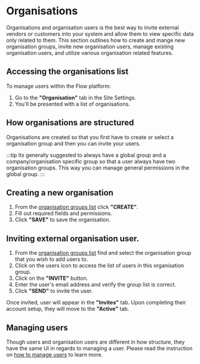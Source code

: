 # Organisations

Organisations and organisation users is the best way to invite external vendors or customers into your system and allow them to view specific data only related to them. This section outlines how to create and mange new organisation groups, invite new organisation users, manage existing organisation users, and utilize various organisation related features.

## Accessing the organisations list

To manage users within the Flow platform:

1. Go to the **"Organisation"** tab in the Site Settings.
2. You'll be presented with a list of organisations.

## How organisations are structured

Organisations are created so that you first have to create or select a organisation group and then you can invite your users.

:::tip
Its generally suggested to always have a global group and a company/organisation specific group so that a user always have two organisation groups.
This way you can manage general permissions in the global group.
:::

## Creating a new organisation

1. From the [organisation groups list](#accessing-the-organisations-list) click **"CREATE"**.
2. Fill out required fields and permissions.
3. Click **"SAVE"** to save the organisation.

## Inviting external organisation user.

1. From the [organisation groups list](#accessing-the-organisations-list) find and select the organisation group that you wish to add users to.
2. Click on the users icon to access the list of users in this organisation group.
3. Click on the **"INVITE"** button.
2. Enter the user's email address and verify the group list is correct.
3. Click **"SEND"** to invite the user.

Once invited, user will appear in the **"Invites"** tab. Upon completing their account setup, they will move to the **"Active"** tab.

## Managing users

Though users and organisation users are different in how structure, they have the same UI in regards to managing a user. Please read the instruction on [how to manage users](/docs/sites/users) to learn more.